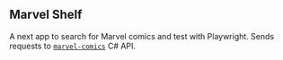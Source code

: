 ## Marvel Shelf
A next app to search for Marvel comics and test with Playwright. Sends requests to [`marvel-comics`](https://github.com/martinrombach88/marvel-comics) C# API.

